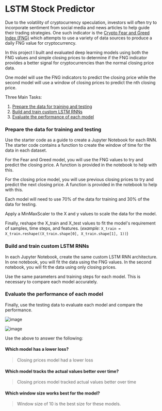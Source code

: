 # LSTM Stock Predictor

Due to the volatility of cryptocurrency speculation, investors will often try to incorporate sentiment from social media and news articles to help guide their trading strategies. One such indicator is the [Crypto Fear and Greed Index (FNG)](https://alternative.me/crypto/fear-and-greed-index/) which attempts to use a variety of data sources to produce a daily FNG value for cryptocurrency. 

In this project I built and evaluated deep learning models using both the FNG values and simple closing prices to determine if the FNG indicator provides a better signal for cryptocurrencies than the normal closing price data.

One model will use the FNG indicators to predict the closing price while the second model will use a window of closing prices to predict the nth closing price.

Three Main Tasks:

1. [Prepare the data for training and testing](#prepare-the-data-for-training-and-testing)
2. [Build and train custom LSTM RNNs](#build-and-train-custom-lstm-rnns)
3. [Evaluate the performance of each model](#evaluate-the-performance-of-each-model)

### Prepare the data for training and testing

Use the starter code as a guide to create a Jupyter Notebook for each RNN. The starter code contains a function to create the window of time for the data in each dataset.

For the Fear and Greed model, you will use the FNG values to try and predict the closing price. A function is provided in the notebook to help with this.

For the closing price model, you will use previous closing prices to try and predict the next closing price. A function is provided in the notebook to help with this.

Each model will need to use 70% of the data for training and 30% of the data for testing.

Apply a MinMaxScaler to the X and y values to scale the data for the model.

Finally, reshape the X_train and X_test values to fit the model's requirement of samples, time steps, and features. (*example:* `X_train = X_train.reshape((X_train.shape[0], X_train.shape[1], 1))`)

### Build and train custom LSTM RNNs

In each Jupyter Notebook, create the same custom LSTM RNN architecture. In one notebook, you will fit the data using the FNG values. In the second notebook, you will fit the data using only closing prices.

Use the same parameters and training steps for each model. This is necessary to compare each model accurately.

### Evaluate the performance of each model

Finally, use the testing data to evaluate each model and compare the performance.

![image](https://user-images.githubusercontent.com/98990090/173154089-69e5db26-46e3-42f4-886c-f7dbf323f566.png)

![image](https://user-images.githubusercontent.com/98990090/173154003-e1568cb4-150b-46ce-ac21-5ef33d8b569b.png)


Use the above to answer the following:

#### Which model has a lower loss?
> Closing prices model had a lower loss

#### Which model tracks the actual values better over time?
> Closing prices model tracked actual values better over time

#### Which window size works best for the model?
> Window size of 10 is the best size for these models.

